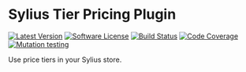 # Sylius Tier Pricing Plugin

[![Latest Version][ico-version]][link-packagist]
[![Software License][ico-license]](LICENSE)
[![Build Status][ico-github-actions]][link-github-actions]
[![Code Coverage][ico-code-coverage]][link-code-coverage]
[![Mutation testing][ico-infection]][link-infection]

Use price tiers in your Sylius store.

[ico-version]: https://poser.pugx.org/setono/sylius-tier-pricing-plugin/v/stable
[ico-license]: https://poser.pugx.org/setono/sylius-tier-pricing-plugin/license
[ico-github-actions]: https://github.com/Setono/sylius-tier-pricing-plugin/workflows/build/badge.svg
[ico-code-coverage]: https://codecov.io/gh/Setono/sylius-tier-pricing-plugin/branch/master/graph/badge.svg
[ico-infection]: https://img.shields.io/endpoint?style=flat&url=https%3A%2F%2Fbadge-api.stryker-mutator.io%2Fgithub.com%2FSetono%2FSyliusPluginSkeleton%2Fmaster

[link-packagist]: https://packagist.org/packages/setono/sylius-tier-pricing-plugin
[link-github-actions]: https://github.com/Setono/sylius-tier-pricing-plugin/actions
[link-code-coverage]: https://codecov.io/gh/Setono/sylius-tier-pricing-plugin
[link-infection]: https://dashboard.stryker-mutator.io/reports/github.com/Setono/sylius-tier-pricing-plugin/master
